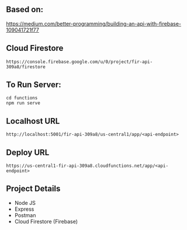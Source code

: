 ## Based on:
https://medium.com/better-programming/building-an-api-with-firebase-109041721f77

## Cloud Firestore
```https://console.firebase.google.com/u/0/project/fir-api-309a8/firestore```

## To Run Server:
```cd functions```           
```npm run serve```

## Localhost URL
```http://localhost:5001/fir-api-309a8/us-central1/app/<api-endpoint>```

## Deploy URL
```https://us-central1-fir-api-309a8.cloudfunctions.net/app/<api-endpoint>```

## Project Details
- Node JS
- Express
- Postman
- Cloud Firestore (Firebase)
